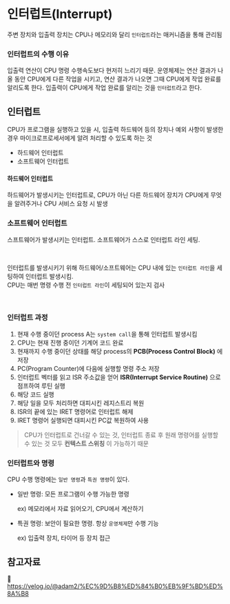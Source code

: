 # 인터럽트(Interrupt)

주변 장치와 입출력 장치는 CPU나 메모리와 달리 `인터럽트`라는 매커니즘을 통해 관리됨

### 인터럽트의 수행 이유

입출력 연산이 CPU 명령 수행속도보다 현저히 느리기 때문.
운영체제는 연산 결과가 나올 동안 CPU에게 다른 작업을 시키고, 연산 결과가 나오면 그때 CPU에게 작업 완료를 알리도록 한다.
입출력이 CPU에게 작업 완료를 알리는 것을 `인터럽트`라고 한다.

## 인터럽트

CPU가 프로그램을 실행하고 있을 시, 입출력 하드웨어 등의 장치나 예외 사항이 발생한 경우 마이크로프로세서에게 알려 처리할 수 있도록 하는 것

- 하드웨어 인터럽트
- 소프트웨어 인터럽트

#### 하드웨어 인터럽트

하드웨어가 발생시키는 인터럽트로, CPU가 아닌 다른 하드웨어 장치가 CPU에게 무엇을 알려주거나 CPU 서비스 요청 시 발생

### 소프트웨어 인터럽트

스프트웨어가 발생시키는 인터럽트. 소프트웨어가 스스로 인터럽트 라인 세팅.

<br>

인터럽트를 발생시키기 위해 하드웨어/소프트웨어는 CPU 내에 있는 `인터럽트 라인`을 세팅하여 인터럽트 발생시킴.<br>
CPU는 매번 명령 수행 전 `인터럽트 라인`이 세팅되어 있는지 검사

<br/>

### 인터럽트 과정

1. 현재 수행 중이던 process A는 `system call`을 통해 인터럽트 발생시킴
2. CPU는 현재 진행 중이던 기계어 코드 완료
3. 현재까지 수행 중이던 상태를 해당 process의 **PCB(Process Control Block)** 에 저장
4. PC(Program Counter)에 다음에 실행할 명령 주소 저장
5. 인터럽트 벡터를 읽고 ISR 주소값을 얻어 **ISR(Interrupt Service Routine)** 으로 점프하여 루틴 실행
6. 해당 코드 실행
7. 해당 일을 모두 처리하면 대피시킨 레지스트리 복원
8. ISR의 끝에 있는 IRET 명령어로 인터럽트 해제
9. IRET 명령어 실행되면 대피시킨 PC값 복원하여 사용

> CPU가 인터럽트로 건너갈 수 있는 것, 인터럽트 종료 후 원래 명령어를 실행할 수 있는 것 모두 **컨텍스트 스위칭** 이 가능하기 때문

### 인터럽트와 명령

CPU 수행 명령에는 `일반 명령`과 `특권 명령`이 있다.

- 일반 명령: 모든 프로그램이 수행 가능한 명령

  ex) 메모리에서 자료 읽어오기, CPU에서 계산하기

- 특권 명령: 보안이 필요한 명령. 항상 `운영체제`만 수행 기능

  ex) 입출력 장치, 타이머 등 장치 접근

## 참고자료

🔗 https://velog.io/@adam2/%EC%9D%B8%ED%84%B0%EB%9F%BD%ED%8A%B8
